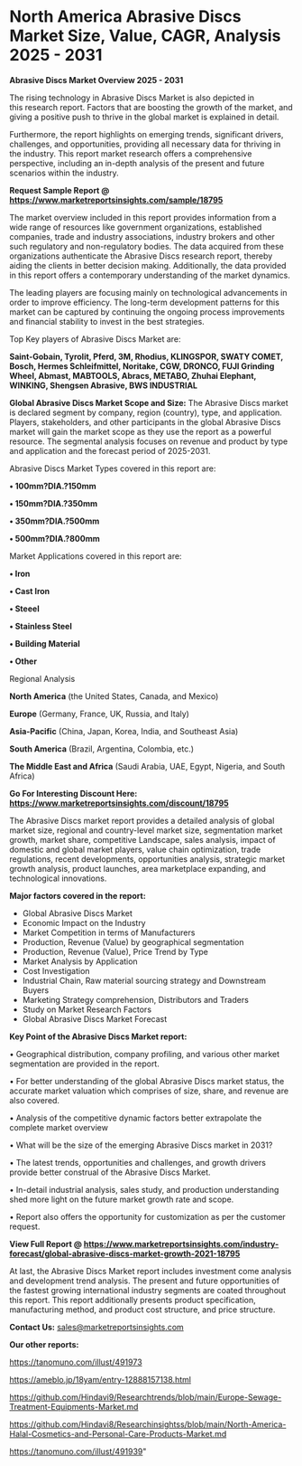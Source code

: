 # North America Abrasive Discs Market Size, Value, CAGR, Analysis 2025 - 2031

<Strong> Abrasive Discs Market Overview 2025 - 2031</strong>

The rising technology in Abrasive Discs Market is also depicted in this research report. Factors that are boosting the growth of the market, and giving a positive push to thrive in the global market is explained in detail.

Furthermore, the report highlights on emerging trends, significant drivers, challenges, and opportunities, providing all necessary data for thriving in the industry. This report market research offers a comprehensive perspective, including an in-depth analysis of the present and future scenarios within the industry.

<strong>Request Sample Report @ <a href=https://www.marketreportsinsights.com/sample/18795>https://www.marketreportsinsights.com/sample/18795</a></strong>

The market overview included in this report provides information from a wide range of resources like government organizations, established companies, trade and industry associations, industry brokers and other such regulatory and non-regulatory bodies. The data acquired from these organizations authenticate the Abrasive Discs research report, thereby aiding the clients in better decision making. Additionally, the data provided in this report offers a contemporary understanding of the market dynamics.

The leading players are focusing mainly on technological advancements in order to improve efficiency. The long-term development patterns for this market can be captured by continuing the ongoing process improvements and financial stability to invest in the best strategies.

Top Key players of Abrasive Discs Market are:

<strong>Saint-Gobain, Tyrolit, Pferd, 3M, Rhodius, KLINGSPOR, SWATY COMET, Bosch, Hermes Schleifmittel, Noritake, CGW, DRONCO, FUJI Grinding Wheel, Abmast, MABTOOLS, Abracs, METABO, Zhuhai Elephant, WINKING, Shengsen Abrasive, BWS INDUSTRIAL</strong>

<strong><b>Global Abrasive Discs Market Scope and Size:</b></strong>
The Abrasive Discs market is declared segment by company, region (country), type, and application. Players, stakeholders, and other participants in the global Abrasive Discs market will gain the market scope as they use the report as a powerful resource. The segmental analysis focuses on revenue and product by type and application and the forecast period of 2025-2031.

Abrasive Discs Market Types covered in this report are:

<strong>• 100mm?DIA.?150mm

• 150mm?DIA.?350mm

• 350mm?DIA.?500mm

• 500mm?DIA.?800mm</strong>

Market Applications covered in this report are:

<strong>• Iron

• Cast Iron

• Steeel

• Stainless Steel

• Building Material

• Other</strong> 

Regional Analysis

<strong>North America</strong> (the United States, Canada, and Mexico)

<strong>Europe</strong> (Germany, France, UK, Russia, and Italy)

<strong>Asia-Pacific</strong> (China, Japan, Korea, India, and Southeast Asia)

<strong>South America</strong> (Brazil, Argentina, Colombia, etc.)

<strong>The Middle East and Africa</strong> (Saudi Arabia, UAE, Egypt, Nigeria, and South Africa)

<strong>Go For Interesting Discount Here: <a href=https://www.marketreportsinsights.com/discount/18795>https://www.marketreportsinsights.com/discount/18795</a></strong>

The Abrasive Discs market report provides a detailed analysis of global market size, regional and country-level market size, segmentation market growth, market share, competitive Landscape, sales analysis, impact of domestic and global market players, value chain optimization, trade regulations, recent developments, opportunities analysis, strategic market growth analysis, product launches, area marketplace expanding, and technological innovations.

<strong><b>Major factors covered in the report:</b></strong>
<ul>
  <li>Global Abrasive Discs Market </li>
  <li>Economic Impact on the Industry</li>
  <li>Market Competition in terms of Manufacturers</li>
  <li>Production, Revenue (Value) by geographical segmentation</li>
  <li>Production, Revenue (Value), Price Trend by Type</li>
  <li>Market Analysis by Application</li>
  <li>Cost Investigation</li>
  <li>Industrial Chain, Raw material sourcing strategy and Downstream Buyers</li>
  <li>Marketing Strategy comprehension, Distributors and Traders</li>
  <li>Study on Market Research Factors</li>
  <li>Global Abrasive Discs Market Forecast</li>
</ul>

<strong><b>Key Point of the Abrasive Discs Market report:</b></strong>

• Geographical distribution, company profiling, and various other market segmentation are provided in the report.

• For better understanding of the global Abrasive Discs market status, the accurate market valuation which comprises of size, share, and revenue are also covered.

• Analysis of the competitive dynamic factors better extrapolate the complete market overview

• What will be the size of the emerging Abrasive Discs market in 2031?

• The latest trends, opportunities and challenges, and growth drivers provide better construal of the Abrasive Discs Market.

• In-detail industrial analysis, sales study, and production understanding shed more light on the future market growth rate and scope.

• Report also offers the opportunity for customization as per the customer request.

<strong><b>View Full Report @ <a href=https://www.marketreportsinsights.com/industry-forecast/global-abrasive-discs-market-growth-2021-18795>https://www.marketreportsinsights.com/industry-forecast/global-abrasive-discs-market-growth-2021-18795</a></b></strong>


At last, the Abrasive Discs Market report includes investment come analysis and development trend analysis. The present and future opportunities of the fastest growing international industry segments are coated throughout this report. This report additionally presents product specification, manufacturing method, and product cost structure, and price structure.

<strong>Contact Us:</strong>
sales@marketreportsinsights.com

<strong>Our other reports:</strong>

<a href=https://tanomuno.com/illust/491973>https://tanomuno.com/illust/491973</a>

<a href=https://ameblo.jp/18yam/entry-12888157138.html>https://ameblo.jp/18yam/entry-12888157138.html</a>

<a href=https://github.com/Hindavi9/Researchtrends/blob/main/Europe-Sewage-Treatment-Equipments-Market.md>https://github.com/Hindavi9/Researchtrends/blob/main/Europe-Sewage-Treatment-Equipments-Market.md</a>

<a href=https://github.com/Hindavi8/Researchinsightss/blob/main/North-America-Halal-Cosmetics-and-Personal-Care-Products-Market.md>https://github.com/Hindavi8/Researchinsightss/blob/main/North-America-Halal-Cosmetics-and-Personal-Care-Products-Market.md</a>

<a href=https://tanomuno.com/illust/491939>https://tanomuno.com/illust/491939</a>"
